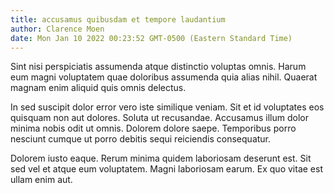 ```yaml
---
title: accusamus quibusdam et tempore laudantium
author: Clarence Moen
date: Mon Jan 10 2022 00:23:52 GMT-0500 (Eastern Standard Time)
---
```

Sint nisi perspiciatis assumenda atque distinctio voluptas omnis. Harum eum magni voluptatem quae doloribus assumenda quia alias nihil. Quaerat magnam enim aliquid quis omnis delectus.

 In sed suscipit dolor error vero iste similique veniam. Sit et id voluptates eos quisquam non aut dolores. Soluta ut recusandae. Accusamus illum dolor minima nobis odit ut omnis. Dolorem dolore saepe. Temporibus porro nesciunt cumque ut porro debitis sequi reiciendis consequatur.

 Dolorem iusto eaque. Rerum minima quidem laboriosam deserunt est. Sit sed vel et atque eum voluptatem. Magni laboriosam earum. Ex quo vitae est ullam enim aut.